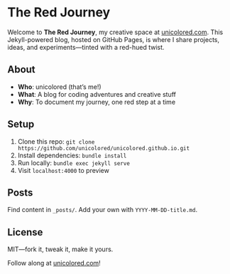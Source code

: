 # The Red Journey

Welcome to **The Red Journey**, my creative space at [unicolored.com](https://unicolored.com).
This Jekyll-powered blog, hosted on GitHub Pages, is where I share projects, ideas, and experiments—tinted with a red-hued twist.

## About
- **Who**: unicolored (that’s me!)
- **What**: A blog for coding adventures and creative stuff
- **Why**: To document my journey, one red step at a time

## Setup
1. Clone this repo: `git clone https://github.com/unicolored/unicolored.github.io.git`
2. Install dependencies: `bundle install`
3. Run locally: `bundle exec jekyll serve`
4. Visit `localhost:4000` to preview

## Posts
Find content in `_posts/`. Add your own with `YYYY-MM-DD-title.md`.

## License
MIT—fork it, tweak it, make it yours.

Follow along at [unicolored.com](https://unicolored.com)!
